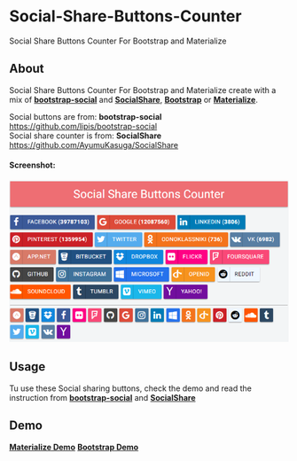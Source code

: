 # Social-Share-Buttons-Counter
Social Share Buttons Counter For Bootstrap and Materialize

## About
Social Share Buttons Counter For Bootstrap and Materialize create with a mix of <a href="https://github.com/lipis/bootstrap-social">**bootstrap-social**</a> and <a href="https://github.com/AyumuKasuga/SocialShare">**SocialShare**</a>, <a href="http://getbootstrap.com/">**Bootstrap**</a> or <a href="http://materializecss.com/">**Materialize**</a>.

Social buttons are from: **bootstrap-social** https://github.com/lipis/bootstrap-social <br>
Social share counter is from: **SocialShare** https://github.com/AyumuKasuga/SocialShare

#### Screenshot:
![](https://github.com/onigetoc/Social-Share-Buttons-Counter/blob/master/screenshot.png?raw=true)

## Usage
Tu use these Social sharing buttons, check the demo and read the instruction from <a href="https://github.com/lipis/bootstrap-social">**bootstrap-social**</a> and <a href="https://github.com/AyumuKasuga/SocialShare">**SocialShare**</a>

## Demo
<a href="https://cdn.rawgit.com/onigetoc/Social-Share-Buttons-Counter/master/demo-materialize.html">**Materialize Demo**</a>
<a href="https://cdn.rawgit.com/onigetoc/Social-Share-Buttons-Counter/master/demo-bootstrap.html">**Bootstrap Demo**</a>
